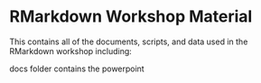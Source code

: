 # RMarkdown Workshop Material

This contains all of the documents, scripts, and data used in the RMarkdown workshop including:


docs folder contains the powerpoint
